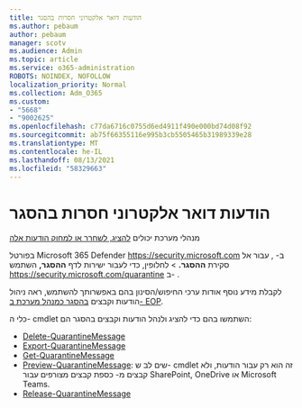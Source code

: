 ```yaml
---
title: הודעות דואר אלקטרוני חסרות בהסגר
ms.author: pebaum
author: pebaum
manager: scotv
ms.audience: Admin
ms.topic: article
ms.service: o365-administration
ROBOTS: NOINDEX, NOFOLLOW
localization_priority: Normal
ms.collection: Adm_O365
ms.custom:
- "5668"
- "9002625"
ms.openlocfilehash: c77da6716c0755d6ed4911f490e000bd74d08f92
ms.sourcegitcommit: ab75f66355116e995b3cb5505465b31989339e28
ms.translationtype: MT
ms.contentlocale: he-IL
ms.lasthandoff: 08/13/2021
ms.locfileid: "58329663"
---
```

# <a name="missing-emails-in-quarantine"></a>הודעות דואר אלקטרוני חסרות בהסגר

מנהלי מערכת יכולים [להציג, לשחרר או למחוק הודעות אלה](https://docs.microsoft.com/microsoft-365/security/office-365-security/manage-quarantined-messages-and-files)

בפורטל Microsoft 365 Defender <https://security.microsoft.com> ב- , עבור אל סקירת **ההסגר.** \>  לחלופין, כדי לעבור ישירות לדף **ההסגר,** השתמש <https://security.microsoft.com/quarantine> ב- .  

לקבלת מידע נוסף אודות ערכי החיפוש/הסינון בהם באפשרותך להשתמש, ראה ניהול הודעות וקבצים [בהסגר כמנהל מערכת ב- EOP](https://docs.microsoft.com/microsoft-365/security/office-365-security/manage-quarantined-messages-and-files).

כלי ה- cmdlet השתמשו בהם כדי להציג ולנהל הודעות וקבצים בהסגר הם:

- [Delete-QuarantineMessage](https://docs.microsoft.com/powershell/module/exchange/delete-quarantinemessage)
- [Export-QuarantineMessage](https://docs.microsoft.com/powershell/module/exchange/export-quarantinemessage)
- [Get-QuarantineMessage](https://docs.microsoft.com/powershell/module/exchange/get-quarantinemessage)
- [Preview-QuarantineMessage](https://docs.microsoft.com/powershell/module/exchange/preview-quarantinemessage): שים לב ש- cmdlet זה הוא רק עבור הודעות, ולא קבצים מ- כספת קבצים מצורפים עבור SharePoint, OneDrive או Microsoft Teams.
- [Release-QuarantineMessage](https://docs.microsoft.com/powershell/module/exchange/release-quarantinemessage)
